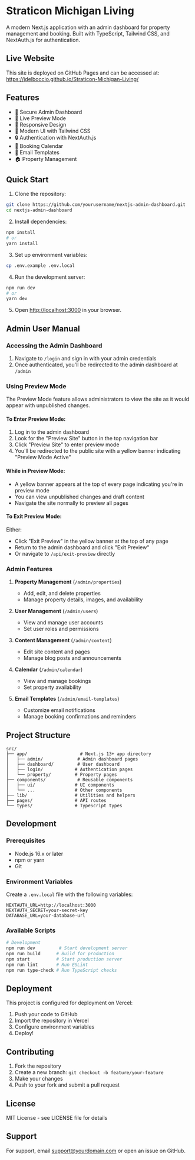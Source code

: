 # Straticon Michigan Living

A modern Next.js application with an admin dashboard for property management and booking. Built with TypeScript, Tailwind CSS, and NextAuth.js for authentication.

## Live Website

This site is deployed on GitHub Pages and can be accessed at:
https://jdelboccio.github.io/Straticon-Michigan-Living/

## Features

- 🔐 Secure Admin Dashboard
- 👀 Live Preview Mode
- 📱 Responsive Design
- 🎨 Modern UI with Tailwind CSS
- 🔒 Authentication with NextAuth.js
- 📅 Booking Calendar
- 📧 Email Templates
- 🏠 Property Management

## Quick Start

1. Clone the repository:
```bash
git clone https://github.com/yourusername/nextjs-admin-dashboard.git
cd nextjs-admin-dashboard
```

2. Install dependencies:
```bash
npm install
# or
yarn install
```

3. Set up environment variables:
```bash
cp .env.example .env.local
```

4. Run the development server:
```bash
npm run dev
# or
yarn dev
```

5. Open [http://localhost:3000](http://localhost:3000) in your browser.

## Admin User Manual

### Accessing the Admin Dashboard

1. Navigate to `/login` and sign in with your admin credentials
2. Once authenticated, you'll be redirected to the admin dashboard at `/admin`

### Using Preview Mode

The Preview Mode feature allows administrators to view the site as it would appear with unpublished changes.

#### To Enter Preview Mode:

1. Log in to the admin dashboard
2. Look for the "Preview Site" button in the top navigation bar
3. Click "Preview Site" to enter preview mode
4. You'll be redirected to the public site with a yellow banner indicating "Preview Mode Active"

#### While in Preview Mode:

- A yellow banner appears at the top of every page indicating you're in preview mode
- You can view unpublished changes and draft content
- Navigate the site normally to preview all pages

#### To Exit Preview Mode:

Either:
- Click "Exit Preview" in the yellow banner at the top of any page
- Return to the admin dashboard and click "Exit Preview"
- Or navigate to `/api/exit-preview` directly

### Admin Features

1. **Property Management** (`/admin/properties`)
   - Add, edit, and delete properties
   - Manage property details, images, and availability

2. **User Management** (`/admin/users`)
   - View and manage user accounts
   - Set user roles and permissions

3. **Content Management** (`/admin/content`)
   - Edit site content and pages
   - Manage blog posts and announcements

4. **Calendar** (`/admin/calendar`)
   - View and manage bookings
   - Set property availability

5. **Email Templates** (`/admin/email-templates`)
   - Customize email notifications
   - Manage booking confirmations and reminders

## Project Structure

```
src/
├── app/                    # Next.js 13+ app directory
│   ├── admin/             # Admin dashboard pages
│   ├── dashboard/         # User dashboard
│   ├── login/            # Authentication pages
│   └── property/         # Property pages
├── components/            # Reusable components
│   ├── ui/               # UI components
│   └── ...               # Other components
├── lib/                  # Utilities and helpers
├── pages/                # API routes
└── types/                # TypeScript types
```

## Development

### Prerequisites

- Node.js 16.x or later
- npm or yarn
- Git

### Environment Variables

Create a `.env.local` file with the following variables:

```env
NEXTAUTH_URL=http://localhost:3000
NEXTAUTH_SECRET=your-secret-key
DATABASE_URL=your-database-url
```

### Available Scripts

```bash
# Development
npm run dev         # Start development server
npm run build      # Build for production
npm start          # Start production server
npm run lint       # Run ESLint
npm run type-check # Run TypeScript checks
```

## Deployment

This project is configured for deployment on Vercel:

1. Push your code to GitHub
2. Import the repository in Vercel
3. Configure environment variables
4. Deploy!

## Contributing

1. Fork the repository
2. Create a new branch: `git checkout -b feature/your-feature`
3. Make your changes
4. Push to your fork and submit a pull request

## License

MIT License - see LICENSE file for details

## Support

For support, email support@yourdomain.com or open an issue on GitHub.
